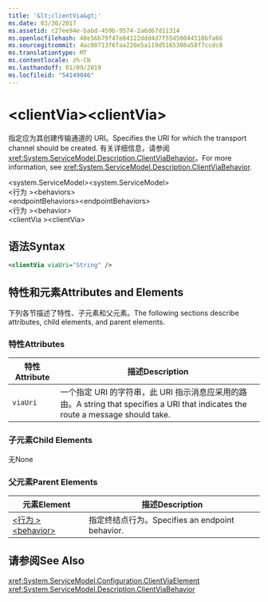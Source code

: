 ```yaml
---
title: '&lt;clientVia&gt;'
ms.date: 03/30/2017
ms.assetid: c27ee94e-babd-459b-9574-2a6d67d11314
ms.openlocfilehash: 48e56b79f47e84122ddd4d7f55d50044510bfa66
ms.sourcegitcommit: 4ac80713f6faa220e5a119d5165308a58f7ccdc8
ms.translationtype: MT
ms.contentlocale: zh-CN
ms.lasthandoff: 01/09/2019
ms.locfileid: "54149046"
---
```

# <a name="ltclientviagt"></a><span data-ttu-id="e8d89-102">&lt;clientVia&gt;</span><span class="sxs-lookup"><span data-stu-id="e8d89-102">&lt;clientVia&gt;</span></span>
<span data-ttu-id="e8d89-103">指定应为其创建传输通道的 URI。</span><span class="sxs-lookup"><span data-stu-id="e8d89-103">Specifies the URI for which the transport channel should be created.</span></span> <span data-ttu-id="e8d89-104">有关详细信息，请参阅 <xref:System.ServiceModel.Description.ClientViaBehavior>。</span><span class="sxs-lookup"><span data-stu-id="e8d89-104">For more information, see <xref:System.ServiceModel.Description.ClientViaBehavior>.</span></span>  
  
 <span data-ttu-id="e8d89-105">\<system.ServiceModel></span><span class="sxs-lookup"><span data-stu-id="e8d89-105">\<system.ServiceModel></span></span>  
<span data-ttu-id="e8d89-106">\<行为 ></span><span class="sxs-lookup"><span data-stu-id="e8d89-106">\<behaviors></span></span>  
<span data-ttu-id="e8d89-107">\<endpointBehaviors></span><span class="sxs-lookup"><span data-stu-id="e8d89-107">\<endpointBehaviors></span></span>  
<span data-ttu-id="e8d89-108">\<行为 ></span><span class="sxs-lookup"><span data-stu-id="e8d89-108">\<behavior></span></span>  
<span data-ttu-id="e8d89-109">\<clientVia ></span><span class="sxs-lookup"><span data-stu-id="e8d89-109">\<clientVia></span></span>  
  
## <a name="syntax"></a><span data-ttu-id="e8d89-110">语法</span><span class="sxs-lookup"><span data-stu-id="e8d89-110">Syntax</span></span>  
  
```xml  
<clientVia viaUri="String" />
```  
  
## <a name="attributes-and-elements"></a><span data-ttu-id="e8d89-111">特性和元素</span><span class="sxs-lookup"><span data-stu-id="e8d89-111">Attributes and Elements</span></span>  
 <span data-ttu-id="e8d89-112">下列各节描述了特性、子元素和父元素。</span><span class="sxs-lookup"><span data-stu-id="e8d89-112">The following sections describe attributes, child elements, and parent elements.</span></span>  
  
### <a name="attributes"></a><span data-ttu-id="e8d89-113">特性</span><span class="sxs-lookup"><span data-stu-id="e8d89-113">Attributes</span></span>  
  
|<span data-ttu-id="e8d89-114">特性</span><span class="sxs-lookup"><span data-stu-id="e8d89-114">Attribute</span></span>|<span data-ttu-id="e8d89-115">描述</span><span class="sxs-lookup"><span data-stu-id="e8d89-115">Description</span></span>|  
|---------------|-----------------|  
|`viaUri`|<span data-ttu-id="e8d89-116">一个指定 URI 的字符串，此 URI 指示消息应采用的路由。</span><span class="sxs-lookup"><span data-stu-id="e8d89-116">A string that specifies a URI that indicates the route a message should take.</span></span>|  
  
### <a name="child-elements"></a><span data-ttu-id="e8d89-117">子元素</span><span class="sxs-lookup"><span data-stu-id="e8d89-117">Child Elements</span></span>  
 <span data-ttu-id="e8d89-118">无</span><span class="sxs-lookup"><span data-stu-id="e8d89-118">None</span></span>  
  
### <a name="parent-elements"></a><span data-ttu-id="e8d89-119">父元素</span><span class="sxs-lookup"><span data-stu-id="e8d89-119">Parent Elements</span></span>  
  
|<span data-ttu-id="e8d89-120">元素</span><span class="sxs-lookup"><span data-stu-id="e8d89-120">Element</span></span>|<span data-ttu-id="e8d89-121">描述</span><span class="sxs-lookup"><span data-stu-id="e8d89-121">Description</span></span>|  
|-------------|-----------------|  
|[<span data-ttu-id="e8d89-122">\<行为 ></span><span class="sxs-lookup"><span data-stu-id="e8d89-122">\<behavior></span></span>](../../../../../docs/framework/configure-apps/file-schema/wcf/behavior-of-endpointbehaviors.md)|<span data-ttu-id="e8d89-123">指定终结点行为。</span><span class="sxs-lookup"><span data-stu-id="e8d89-123">Specifies an endpoint behavior.</span></span>|  
  
## <a name="see-also"></a><span data-ttu-id="e8d89-124">请参阅</span><span class="sxs-lookup"><span data-stu-id="e8d89-124">See Also</span></span>  
 <xref:System.ServiceModel.Configuration.ClientViaElement>  
 <xref:System.ServiceModel.Description.ClientViaBehavior>
